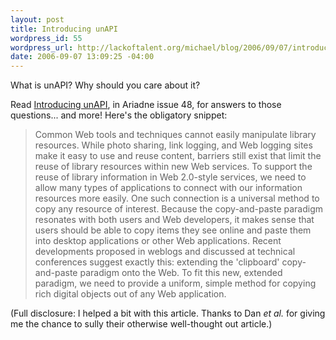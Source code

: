 ```yaml
--- 
layout: post
title: Introducing unAPI
wordpress_id: 55
wordpress_url: http://lackoftalent.org/michael/blog/2006/09/07/introducing-unapi/
date: 2006-09-07 13:09:25 -04:00
---
```

What is unAPI?  Why should you care about it?

Read <a target="_blank" href="http://www.ariadne.ac.uk/issue48/chudnov-et-al/">Introducing unAPI</a>, in Ariadne issue 48, for answers to those questions... and more!  Here's the obligatory snippet:
<blockquote>Common Web tools and techniques cannot easily manipulate library resources. While photo sharing, link logging, and Web logging sites make it easy to use and reuse content, barriers still exist that limit the reuse of library resources within new Web services.  To support the reuse of library information in Web 2.0-style services, we need to allow many types of applications to connect with our information resources more easily. One such connection is a universal method to copy any resource of interest. Because the copy-and-paste paradigm resonates with both users and Web developers, it makes sense that users should be able to copy items they see online and paste them into desktop applications or other Web applications. Recent developments proposed in weblogs and discussed at technical conferences suggest exactly this: extending the 'clipboard' copy-and-paste paradigm onto the Web. To fit this new, extended paradigm, we need to provide a uniform, simple method for copying rich digital objects out of any Web application.</blockquote>
(Full disclosure: I helped a bit with this article.  Thanks to Dan <em>et al. </em>for giving me the chance to sully their otherwise well-thought out article.)
